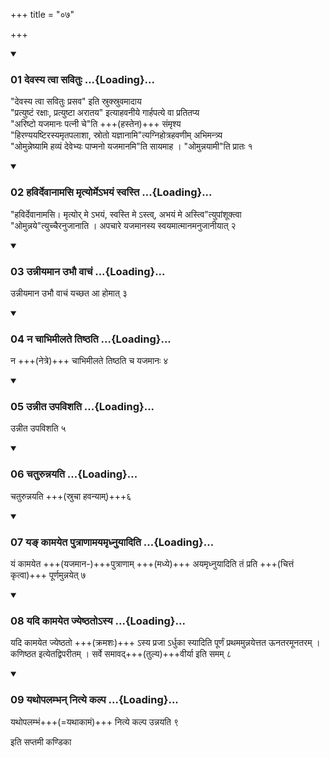 +++
title = "०७"

+++

<div class="js_include" includetitle="true" newlevelforh1="3" unfilled="" url="/vedAH_yajuH/taittirIyam/sUtram/ApastambaH/shrautam/vishvAsa-prastutiH/06/07/01_devasya_tvA_savituH.md">
<details open><summary><h3>01 देवस्य त्वा सवितुः ...{Loading}...</h3></summary>

"देवस्य त्वा सवितुः प्रसव" इति स्रुक्स्रुवमादाय  
"प्रत्युष्टं रक्षाः, प्रत्युष्टा अरातय" इत्याहवनीये गार्हपत्ये वा प्रतितप्य  
"अरिष्टो यजमानः पत्नी चे"ति +++(हस्तेन)+++ संमृश्य  
"हिरण्ययष्टिरस्यमृतपलाशा, स्रोतो यज्ञानामि"त्यग्निहोत्रहवणीम् अभिमन्त्र्य  
"ओमुन्नेष्यामि हव्यं देवेभ्यः पाप्मनो यजमानमि"ति सायमाह । "ओमुन्नयामी"ति प्रातः १   

</details>
</div>


<div class="js_include" includetitle="true" newlevelforh1="3" unfilled="" url="/vedAH_yajuH/taittirIyam/sUtram/ApastambaH/shrautam/vishvAsa-prastutiH/06/07/02_havirdevAnAmasi_mRtyorme-bhayaM_svasti.md">
<details open><summary><h3>02 हविर्देवानामसि मृत्योर्मेऽभयं स्वस्ति ...{Loading}...</h3></summary>

"हविर्देवानामसि। मृत्योर् मे ऽभयं, स्वस्ति मे ऽस्त्व्, अभयं मे अस्त्वि"त्युपांशूक्त्वा  
"ओमुन्नये"त्युच्चैरनुजानाति । अपचारे यजमानस्य स्वयमात्मानमनुजानीयात् २  

</details>
</div>


<div class="js_include" includetitle="true" newlevelforh1="3" unfilled="" url="/vedAH_yajuH/taittirIyam/sUtram/ApastambaH/shrautam/vishvAsa-prastutiH/06/07/03_unnIyamAna_ubhau_vAchaM.md">
<details open><summary><h3>03 उन्नीयमान उभौ वाचं ...{Loading}...</h3></summary>

उन्नीयमान उभौ वाचं यच्छत आ होमात् ३  

</details>
</div>


<div class="js_include" includetitle="true" newlevelforh1="3" unfilled="" url="/vedAH_yajuH/taittirIyam/sUtram/ApastambaH/shrautam/vishvAsa-prastutiH/06/07/04_na_chAbhimIlate_tiShThati.md">
<details open><summary><h3>04 न चाभिमीलते तिष्ठति ...{Loading}...</h3></summary>

न +++(नेत्रे)+++ चाभिमीलते तिष्ठति च यजमानः ४  

</details>
</div>


<div class="js_include" includetitle="true" newlevelforh1="3" unfilled="" url="/vedAH_yajuH/taittirIyam/sUtram/ApastambaH/shrautam/vishvAsa-prastutiH/06/07/05_unnIta_upavishati.md">
<details open><summary><h3>05 उन्नीत उपविशति ...{Loading}...</h3></summary>

उन्नीत उपविशति ५  

</details>
</div>


<div class="js_include" includetitle="true" newlevelforh1="3" unfilled="" url="/vedAH_yajuH/taittirIyam/sUtram/ApastambaH/shrautam/vishvAsa-prastutiH/06/07/06_chaturunnayati.md">
<details open><summary><h3>06 चतुरुन्नयति ...{Loading}...</h3></summary>

चतुरुन्नयति +++(स्रुचा हवन्याम्)+++६  

</details>
</div>


<div class="js_include" includetitle="true" newlevelforh1="3" unfilled="" url="/vedAH_yajuH/taittirIyam/sUtram/ApastambaH/shrautam/vishvAsa-prastutiH/06/07/07_ya~N_kAmayeta_putrANAmayamRdhnuyAditi.md">
<details open><summary><h3>07 यङ् कामयेत पुत्राणामयमृध्नुयादिति ...{Loading}...</h3></summary>

यं कामयेत +++(यजमान-)+++पुत्राणाम् +++(मध्ये)+++ अयमृध्नुयादिति तं प्रति +++(चित्तं कृत्वा)+++ पूर्णमुन्नयेत् ७  

</details>
</div>


<div class="js_include" includetitle="true" newlevelforh1="3" unfilled="" url="/vedAH_yajuH/taittirIyam/sUtram/ApastambaH/shrautam/vishvAsa-prastutiH/06/07/08_yadi_kAmayeta_jyeShThato-sya.md">
<details open><summary><h3>08 यदि कामयेत ज्येष्ठतोऽस्य ...{Loading}...</h3></summary>

यदि कामयेत ज्येष्ठतो +++(क्रमशः)+++ ऽस्य प्रजा ऽर्धुका स्यादिति पूर्णं प्रथममुन्नयेत्तत ऊनतरमूनतरम् । कणिष्ठत इत्येतद्विपरीतम् । सर्वे समावद्+++(तुल्य)+++वीर्या इति समम् ८  

</details>
</div>


<div class="js_include" includetitle="true" newlevelforh1="3" unfilled="" url="/vedAH_yajuH/taittirIyam/sUtram/ApastambaH/shrautam/vishvAsa-prastutiH/06/07/09_yathopalambhan_nitye_kalpa.md">
<details open><summary><h3>09 यथोपलम्भन् नित्ये कल्प ...{Loading}...</h3></summary>

यथोपलम्भं+++(=यथाकामं)+++ नित्ये कल्प उन्नयति ९  

</details>
</div>



  
इति सप्तमी कण्डिका 
